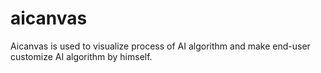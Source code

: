 # aicanvas
Aicanvas is used to visualize process of AI algorithm and make end-user customize AI algorithm by himself. 
